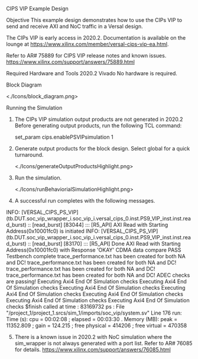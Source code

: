 CIPS VIP Example Design

Objective
This example design demonstrates how to use the CIPs VIP to send and receive AXI and NoC traffic in a Versal design.

The CIPs VIP is early access in 2020.2. Documentation is available on the lounge at https://www.xilinx.com/member/versal-cips-vip-ea.html.

Refer to AR# 75889 for CIPS VIP release notes and known issues. https://www.xilinx.com/support/answers/75889.html


Required Hardware and Tools
2020.2 Vivado
No hardware is required.

Block Diagram

<./Icons/block_diagram.png>

Running the Simulation
1. The CIPs VIP simulation output products are not generated in 2020.2 Before generating output products, run the following TCL command:

	set_param cips.enablePSVIPsimulation 1
	
2. Generate output products for the block design. Select global for a quick turnaround.
   
   <./Icons/generateOutputProductsHighlight.png>

3. Run the simulation.

	<./Icons/runBehaviorialSimulationHighlight.png>

4. A successful run completes with the following messages.

INFO: [VERSAL_CIPS_PS_VIP] (tb.DUT.soc_vip_wrapper_i.soc_vip_i.versal_cips_0.inst.PS9_VIP_inst.inst.read_burst) :: [read_burst] [83044] ::: [R5_API] AXI Read with Starting Address(0x10001fc0) is initiated
INFO: [VERSAL_CIPS_PS_VIP] (tb.DUT.soc_vip_wrapper_i.soc_vip_i.versal_cips_0.inst.PS9_VIP_inst.inst.read_burst) :: [read_burst] [83170] ::: [R5_API] Done AXI Read with Starting Address(0x10001fc0) with Response 'OKAY'
CDMA data compare PASS
Testbench complete
trace_performance.txt has been created for both NA and DC!
trace_performance.txt has been created for both NA and DC!
trace_performance.txt has been created for both NA and DC!
trace_performance.txt has been created for both NA and DC!
ADEC checks are passing!
Executing Axi4 End Of Simulation checks
Executing Axi4 End Of Simulation checks
Executing Axi4 End Of Simulation checks
Executing Axi4 End Of Simulation checks
Executing Axi4 End Of Simulation checks
Executing Axi4 End Of Simulation checks
Executing Axi4 End Of Simulation checks
$finish called at time : 83169732 ps : File "/project_1/project_1.srcs/sim_1/imports/soc_vip/system.sv" Line 176
run: Time (s): cpu = 00:02:08 ; elapsed = 00:03:30 . Memory (MB): peak = 11352.809 ; gain = 124.215 ; free physical = 414206 ; free virtual = 470358

5. There is a known issue in 2020.2 with NoC simulation where the sim_wrapper is not always generated with a port list. Refer to AR# 76085 for details. https://www.xilinx.com/support/answers/76085.html